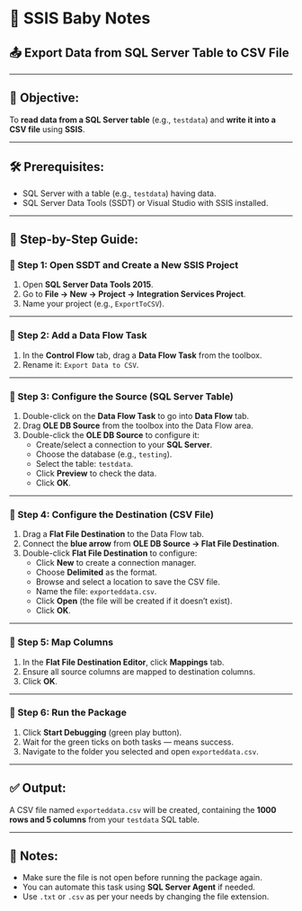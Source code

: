 
# 🍼 SSIS Baby Notes  
## 📤 Export Data from SQL Server Table to CSV File

---

## 🎯 Objective:
To **read data from a SQL Server table** (e.g., `testdata`) and **write it into a CSV file** using **SSIS**.

---

## 🛠 Prerequisites:
- SQL Server with a table (e.g., `testdata`) having data.
- SQL Server Data Tools (SSDT) or Visual Studio with SSIS installed.

---

## 🧩 Step-by-Step Guide:

### 🔶 Step 1: Open SSDT and Create a New SSIS Project
1. Open **SQL Server Data Tools 2015**.
2. Go to **File → New → Project → Integration Services Project**.
3. Name your project (e.g., `ExportToCSV`).

---

### 🔶 Step 2: Add a Data Flow Task
1. In the **Control Flow** tab, drag a **Data Flow Task** from the toolbox.
2. Rename it: `Export Data to CSV`.

---

### 🔶 Step 3: Configure the Source (SQL Server Table)
1. Double-click on the **Data Flow Task** to go into **Data Flow** tab.
2. Drag **OLE DB Source** from the toolbox into the Data Flow area.
3. Double-click the **OLE DB Source** to configure it:
   - Create/select a connection to your **SQL Server**.
   - Choose the database (e.g., `testing`).
   - Select the table: `testdata`.
   - Click **Preview** to check the data.
   - Click **OK**.

---

### 🔶 Step 4: Configure the Destination (CSV File)
1. Drag a **Flat File Destination** to the Data Flow tab.
2. Connect the **blue arrow** from **OLE DB Source → Flat File Destination**.
3. Double-click **Flat File Destination** to configure:
   - Click **New** to create a connection manager.
   - Choose **Delimited** as the format.
   - Browse and select a location to save the CSV file.
   - Name the file: `exporteddata.csv`.
   - Click **Open** (the file will be created if it doesn’t exist).
   - Click **OK**.

---

### 🔶 Step 5: Map Columns
1. In the **Flat File Destination Editor**, click **Mappings** tab.
2. Ensure all source columns are mapped to destination columns.
3. Click **OK**.

---

### 🔶 Step 6: Run the Package
1. Click **Start Debugging** (green play button).
2. Wait for the green ticks on both tasks — means success.
3. Navigate to the folder you selected and open `exporteddata.csv`.

---

## ✅ Output:
A CSV file named `exporteddata.csv` will be created, containing the **1000 rows and 5 columns** from your `testdata` SQL table.

---

## 🧠 Notes:
- Make sure the file is not open before running the package again.
- You can automate this task using **SQL Server Agent** if needed.
- Use `.txt` or `.csv` as per your needs by changing the file extension.
